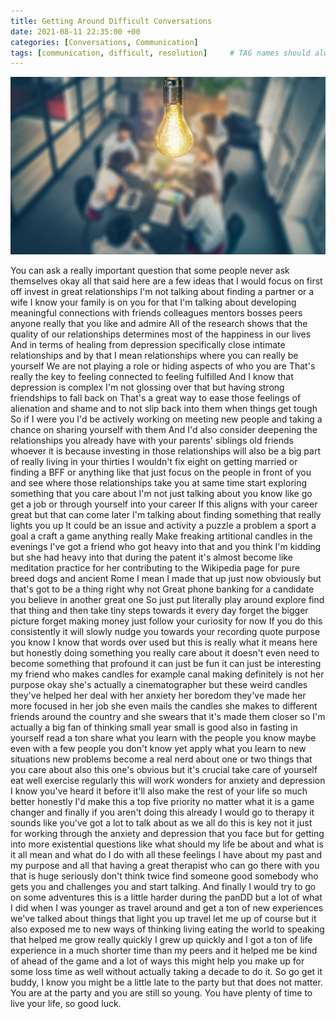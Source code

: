 ```yaml
---
title: Getting Around Difficult Conversations
date: 2021-08-11 22:35:00 +00
categories: [Conversations, Communication]
tags: [communication, difficult, resolution]     # TAG names should always be lowercase
---
```


![networking](/assets/img/Networking.jpg)

You can ask a really important question that some people never ask themselves okay all that said here are a few ideas that I would focus on first off invest in great relationships I'm not talking about finding a partner or a wife I know your family is on you for that I'm talking about developing meaningful connections with friends colleagues mentors bosses peers anyone really that you like and admire All of the research shows that the quality of our relationships determines most of the happiness in our lives And in terms of healing from depression specifically close intimate relationships and by that I mean relationships where you can really be yourself We are not playing a role or hiding aspects of who you are That's really the key to feeling connected to feeling fulfilled And I know that depression is complex I'm not glossing over that but having strong friendships to fall back on That's a great way to ease those feelings of alienation and shame and to not slip back into them when things get tough So if I were you I'd be actively working on meeting new people and taking a chance on sharing yourself with them And I'd also consider deepening the relationships you already have with your parents' siblings old friends whoever it is because investing in those relationships will also be a big part of really living in your thirties I wouldn't fix eight on getting married or finding a BFF or anything like that just focus on the people in front of you and see where those relationships take you at same time start exploring something that you care about I'm not just talking about you know like go get a job or through yourself into your career If this aligns with your career great but that can come later I'm talking about finding something that really lights you up It could be an issue and activity a puzzle a problem a sport a goal a craft a game anything really Make freaking artitional candles in the evenings I've got a friend who got heavy into that and you think I'm kidding but she had heavy into that during the patent it's almost become like meditation practice for her contributing to the Wikipedia page for pure breed dogs and ancient Rome I mean I made that up just now obviously but that's got to be a thing right why not Great phone banking for a candidate you believe in another great one So just put literally play around explore find that thing and then take tiny steps towards it every day forget the bigger picture forget making money just follow your curiosity for now If you do this consistently it will slowly nudge you towards your recording quote purpose you know I know that words over used but this is really what it means here but honestly doing something you really care about it doesn't even need to become something that profound it can just be fun it can just be interesting my friend who makes candles for example canal making definitely is not her purpose okay she's actually a cinematographer but these weird candles they've helped her deal with her anxiety her boredom they've made her more focused in her job she even mails the candles she makes to different friends around the country and she swears that it's made them closer so I'm actually a big fan of thinking small year small is good also in fasting in yourself read a ton share what you learn with the people you know maybe even with a few people you don't know yet apply what you learn to new situations new problems become a real nerd about one or two things that you care about also this one's obvious but it's crucial take care of yourself eat well exercise regularly this will work wonders for anxiety and depression I know you've heard it before it'll also make the rest of your life so much better honestly I'd make this a top five priority no matter what it is a game changer and finally if you aren't doing this already I would go to therapy it sounds like you've got a lot to talk about as we all do this is key not it just for working through the anxiety and depression that you face but for getting into more existential questions like what should my life be about and what is it all mean and what do I do with all these feelings I have about my past and my purpose and all that having a great therapist who can go there with you that is huge seriously don't think twice find someone good somebody who gets you and challenges you and start talking. And finally I would try to go on some adventures this is a little harder during the panDD but a lot of what I did when I was younger as travel around and get a ton of new experiences we've talked about things that light you up travel let me up of course but it also exposed me to new ways of thinking living eating the world to speaking that helped me grow really quickly I grew up quickly and I got a ton of life experience in a much shorter time than my peers and it helped me be kind of ahead of the game and a lot of ways this might help you make up for some loss time as well without actually taking a decade to do it. 
So go get it buddy, I know you might be a little late to the party but that does not matter. You are at the party and you are still so young. You have plenty of time to live your life, so good luck. 